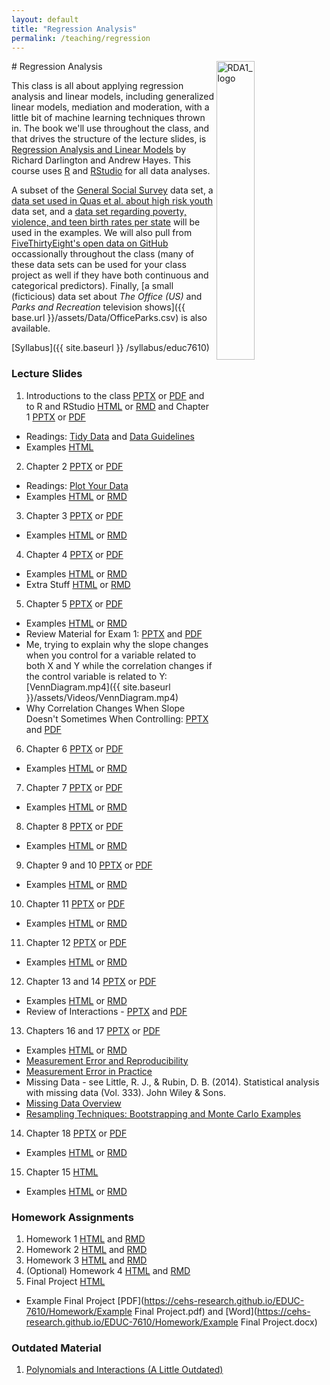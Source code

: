 ```yaml
---
layout: default
title: "Regression Analysis"
permalink: /teaching/regression
---
```


<img src="{{ site.baseurl }}/assets/images/RDA2_logo.png" alt="RDA1_logo" width="35%" align="right">
# Regression Analysis

This class is all about applying regression analysis and linear models, including generalized linear models, mediation and moderation, with a little bit of machine learning techniques thrown in. The book we'll use throughout the class, and that drives the structure of the lecture slides, is [Regression Analysis and Linear Models](https://www.guilford.com/books/Regression-Analysis-and-Linear-Models/Darlington-Hayes/9781462521135/reviews) by Richard Darlington and Andrew Hayes. This course uses [R](https://www.r-project.org/) and [RStudio](https://www.rstudio.com/) for all data analyses. 

A subset of the [General Social Survey](https://cehs-research.github.io/EDUC-7610/GSS_Data/Data/GSS_reduced_example.csv) data set, a [data set used in Quas et al. about high risk youth](https://cehs-research.github.io/EDUC-7610/HighRisk_Data/HighRisk.csv) data set, and a [data set regarding poverty, violence, and teen birth rates per state](https://cehs-research.github.io/EDUC-7610/Poverty_Data/poverty.xlsx) will be used in the examples. We will also pull from [FiveThirtyEight's open data on GitHub](https://github.com/fivethirtyeight/data) occassionally throughout the class (many of these data sets can be used for your class project as well if they have both continuous and categorical predictors). Finally, [a small (ficticious) data set about *The Office (US)* and *Parks and Recreation* television shows]({{ base.url }}/assets/Data/OfficeParks.csv) is also available.


[Syllabus]({{ site.baseurl }} /syllabus/educ7610)

### Lecture Slides

1. Introductions to the class [PPTX](https://cehs-research.github.io/EDUC-7610/Slides/00_EDUC7610_Intro.pptx) or [PDF](https://cehs-research.github.io/EDUC-7610/Slides/00_EDUC7610_Intro.pdf) and to R and RStudio [HTML](https://cehs-research.github.io/EDUC-7610/Slides/00_EDUC7610_IntroR.html) or [RMD](https://cehs-research.github.io/EDUC-7610/Slides/00_EDUC7610_IntroR.Rmd) and Chapter 1 [PPTX](https://cehs-research.github.io/EDUC-7610/Slides/01_EDUC7610_stat_control.pptx) or [PDF](https://cehs-research.github.io/EDUC-7610/Slides/01_EDUC7610_stat_control.pdf)
  - Readings: [Tidy Data](https://cehs-research.github.io/EDUC-7610/Readings/Hadley_TidyData_2014.pdf) and [Data Guidelines](https://cehs-research.github.io/EDUC-7610/Readings/Broman_DataSpreadsheets_2017.pdf)
  - Examples [HTML](https://cehs-research.github.io/EDUC-7610/Slides/01_EDUC7610_stat_control_example.html)
2. Chapter 2 [PPTX](https://cehs-research.github.io/EDUC-7610/Slides/02_EDUC7610_simple_reg.pptx) or [PDF](https://cehs-research.github.io/EDUC-7610/Slides/02_EDUC7610_simple_reg.pdf)
  - Readings: [Plot Your Data](https://cehs-research.github.io/EDUC-7610/Readings/SameStats-DifferentGraphs.pdf)
  - Examples [HTML](https://cehs-research.github.io/EDUC-7610/Slides/02_EDUC7610_simple_reg_example.html) or [RMD](https://cehs-research.github.io/EDUC-7610/Slides/02_EDUC7610_simple_reg_example.Rmd)
3. Chapter 3 [PPTX](https://cehs-research.github.io/EDUC-7610/Slides/03_EDUC7610_multiple_reg.pptx) or [PDF](https://cehs-research.github.io/EDUC-7610/Slides/03_EDUC7610_multiple_reg.pdf)
  - Examples [HTML](https://cehs-research.github.io/EDUC-7610/Slides/03_EDUC7610_multiple_reg_example) or [RMD](https://cehs-research.github.io/EDUC-7610/Slides/03_EDUC7610_multiple_reg_example.Rmd)
4. Chapter 4 [PPTX](https://cehs-research.github.io/EDUC-7610/Slides/04_EDUC7610_inference.pptx) or [PDF](https://cehs-research.github.io/EDUC-7610/Slides/04_EDUC7610_inference.pdf)
  - Examples [HTML](https://cehs-research.github.io/EDUC-7610/Slides/04_EDUC7610_inference_example) or [RMD](https://cehs-research.github.io/EDUC-7610/Slides/04_EDUC7610_inference_example.Rmd)
  - Extra Stuff [HTML](https://cehs-research.github.io/EDUC-7610/GuessAge) or [RMD](https://cehs-research.github.io/EDUC-7610/GuessAge.Rmd)
5. Chapter 5 [PPTX](https://cehs-research.github.io/EDUC-7610/Slides/05_EDUC7610_extending.pptx) or [PDF](https://cehs-research.github.io/EDUC-7610/Slides/05_EDUC7610_extending.pdf)
  - Examples [HTML](https://cehs-research.github.io/EDUC-7610/Slides/05_EDUC7610_extending_example) or [RMD](https://cehs-research.github.io/EDUC-7610/Slides/05_EDUC7610_extending_example.Rmd)
  - Review Material for Exam 1: [PPTX](https://cehs-research.github.io/EDUC-7610/Slides/20_Review_Interpretation.pptx) and [PDF](https://cehs-research.github.io/EDUC-7610/Slides/20_Review_Interpretation.pdf)
  - Me, trying to explain why the slope changes when you control for a variable related to both X and Y while the correlation changes if the control variable is related to Y: [VennDiagram.mp4]({{ site.baseurl }}/assets/Videos/VennDiagram.mp4)
  - Why Correlation Changes When Slope Doesn't Sometimes When Controlling: [PPTX](https://cehs-research.github.io/EDUC-7610/Slides/20_Review_Slope_Correlation.pptx) and [PDF](https://cehs-research.github.io/EDUC-7610/Slides/20_Review_Slope_Correlation.pdf)
6. Chapter 6 [PPTX](https://cehs-research.github.io/EDUC-7610/Slides/06_EDUC7610_control.pptx) or [PDF](https://cehs-research.github.io/EDUC-7610/Slides/06_EDUC7610_control.pdf)
  - Examples [HTML](https://cehs-research.github.io/EDUC-7610/Slides/06_EDUC7610_control_example) or [RMD](https://cehs-research.github.io/EDUC-7610/Slides/06_EDUC7610_control_example.Rmd)
7. Chapter 7 [PPTX](https://cehs-research.github.io/EDUC-7610/Slides/07_EDUC7610_prediction.pptx) or [PDF](https://cehs-research.github.io/EDUC-7610/Slides/07_EDUC7610_prediction.pdf)
  - Examples [HTML](https://cehs-research.github.io/EDUC-7610/Slides/07_EDUC7610_prediction_example) or [RMD](https://cehs-research.github.io/EDUC-7610/Slides/07_EDUC7610_prediction_example.Rmd)
8. Chapter 8 [PPTX](https://cehs-research.github.io/EDUC-7610/Slides/08_EDUC7610_importance.pptx) or [PDF](https://cehs-research.github.io/EDUC-7610/Slides/08_EDUC7610_importance.pdf)
  - Examples [HTML](https://cehs-research.github.io/EDUC-7610/Slides/08_EDUC7610_importance_example) or [RMD](https://cehs-research.github.io/EDUC-7610/Slides/08_EDUC7610_importance_example.Rmd)
9. Chapter 9 and 10 [PPTX](https://cehs-research.github.io/EDUC-7610/Slides/09_EDUC7610_multicat.pptx) or [PDF](https://cehs-research.github.io/EDUC-7610/Slides/09_EDUC7610_multicat.pdf)
  - Examples [HTML](https://cehs-research.github.io/EDUC-7610/Slides/09_EDUC7610_multicat_example) or [RMD](https://cehs-research.github.io/EDUC-7610/Slides/09_EDUC7610_multicat_example.Rmd)
10. Chapter 11 [PPTX](https://cehs-research.github.io/EDUC-7610/Slides/11_EDUC7610_multipletest.pptx) or [PDF](https://cehs-research.github.io/EDUC-7610/Slides/11_EDUC7610_multipletest.pdf)
  - Examples [HTML](https://cehs-research.github.io/EDUC-7610/Slides/11_EDUC7610_multipletest_example) or [RMD](https://cehs-research.github.io/EDUC-7610/Slides/11_EDUC7610_multipletest_example.Rmd)
11. Chapter 12 [PPTX](https://cehs-research.github.io/EDUC-7610/Slides/12_EDUC7610_nonlinear.pptx) or [PDF](https://cehs-research.github.io/EDUC-7610/Slides/12_EDUC7610_nonlinear.pdf)
  - Examples [HTML](https://cehs-research.github.io/EDUC-7610/Slides/12_EDUC7610_nonlinear_example) or [RMD](https://cehs-research.github.io/EDUC-7610/Slides/12_EDUC7610_nonlinear_example.Rmd)
12. Chapter 13 and 14 [PPTX](https://cehs-research.github.io/EDUC-7610/Slides/13_EDUC7610_interactions.pptx) or [PDF](https://cehs-research.github.io/EDUC-7610/Slides/13_EDUC7610_interactions.pdf)
  - Examples [HTML](https://cehs-research.github.io/EDUC-7610/Slides/13_EDUC7610_interactions_example) or [RMD](https://cehs-research.github.io/EDUC-7610/Slides/13_EDUC7610_interactions_example.Rmd)
  - Review of Interactions - [PPTX](https://cehs-research.github.io/EDUC-7610/Slides/20_Review_Interactions.pptx) and [PDF](https://cehs-research.github.io/EDUC-7610/Slides/20_Review_Interactions.pdf)
13. Chapters 16 and 17 [PPTX](https://cehs-research.github.io/EDUC-7610/Slides/16_EDUC7610_assumptions.pptx) or [PDF](https://cehs-research.github.io/EDUC-7610/Slides/16_EDUC7610_assumptions.pdf)
  - Examples [HTML](https://cehs-research.github.io/EDUC-7610/Slides/16_EDUC7610_assumptions_example.html) or [RMD](https://cehs-research.github.io/EDUC-7610/Slides/16_EDUC7610_assumptions_example.Rmd)
  - [Measurement Error and Reproducibility](http://science.sciencemag.org/content/sci/355/6325/584.full.pdf)
  - [Measurement Error in Practice](http://www.quantpsy.org/pubs/cole_preacher_2014.pdf)
  - Missing Data - see Little, R. J., & Rubin, D. B. (2014). Statistical analysis with missing data (Vol. 333). John Wiley & Sons.
  - [Missing Data Overview](http://journals.sagepub.com/doi/pdf/10.1177/1094428114548590)
  - [Resampling Techniques: Bootstrapping and Monte Carlo Examples](https://cehs-research.github.io/EDUC-7610/Slides/20_EDUC7610_bootstrap.html)
14. Chapter 18 [PPTX](https://cehs-research.github.io/EDUC-7610/Slides/18_EDUC7610_glm.pptx) or [PDF](https://cehs-research.github.io/EDUC-7610/Slides/18_EDUC7610_glm.pdf)
  - Examples [HTML](https://cehs-research.github.io/EDUC-7610/Slides/18_EDUC7610_glm_example) or [RMD](https://cehs-research.github.io/EDUC-7610/Slides/18_EDUC7610_glm_example.Rmd)
15. Chapter 15 [HTML](https://tysonstanley.github.io/Workshops/MediationAnalysis.html)
  - Examples [HTML](https://cehs-research.github.io/EDUC-7610/Slides/15_EDUC7610_mediation_example) or [RMD](https://cehs-research.github.io/EDUC-7610/Slides/15_EDUC7610_mediation_example.Rmd)

### Homework Assignments

1. Homework 1 [HTML](https://cehs-research.github.io/EDUC-7610/Homework/HW1) and [RMD](https://cehs-research.github.io/EDUC-7610/Homework/HW1.Rmd)
2. Homework 2 [HTML](https://cehs-research.github.io/EDUC-7610/Homework/HW2.html) and [RMD](https://cehs-research.github.io/EDUC-7610/Homework/HW2.Rmd)
3. Homework 3 [HTML](https://cehs-research.github.io/EDUC-7610/Homework/HW3) and [RMD](https://cehs-research.github.io/EDUC-7610/Homework/HW3.Rmd)
4. (Optional) Homework 4 [HTML](https://cehs-research.github.io/EDUC-7610/Homework/HW4) and [RMD](https://cehs-research.github.io/EDUC-7610/Homework/HW4.Rmd)
5. Final Project [HTML](https://cehs-research.github.io/EDUC-7610/Homework/Final)
  - Example Final Project [PDF](https://cehs-research.github.io/EDUC-7610/Homework/Example Final Project.pdf) and [Word](https://cehs-research.github.io/EDUC-7610/Homework/Example Final Project.docx)

### Outdated Material

1. [Polynomials and Interactions (A Little Outdated)](https://cehs-research.github.io/EDUC-7610/Slides/20_Review_Ch12_17)
